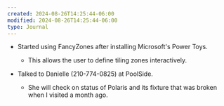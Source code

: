 ```yaml
---
created: 2024-08-26T14:25:44-06:00
modified: 2024-08-26T14:25:44-06:00
type: Journal
---
```


- Started using FancyZones after installing
  Microsoft's Power Toys.

  - This allows the user to define tiling
    zones interactively.

- Talked to Danielle (210-774-0825) at
  PoolSide.

  - She will check on status of Polaris and
    its fixture that was broken when I
    visited a month ago.

<!-- EOF -->
